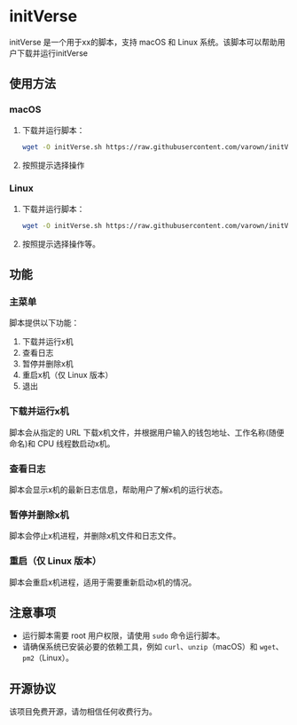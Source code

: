 # initVerse

initVerse 是一个用于xx的脚本，支持 macOS 和 Linux 系统。该脚本可以帮助用户下载并运行initVerse

## 使用方法

### macOS

1. 下载并运行脚本：

    ```sh
    wget -O initVerse.sh https://raw.githubusercontent.com/varown/initVerse/refs/heads/master/iniminer-mac.sh && tr -d '\r' < initVerse.sh > initVerse_clean.sh && chmod +x initVerse_clean.sh && ./initVerse_clean.sh
    ```

2. 按照提示选择操作

### Linux

1. 下载并运行脚本：

    ```sh
   wget -O initVerse.sh https://raw.githubusercontent.com/varown/initVerse/refs/heads/master/iniminer.sh && sed -i 's/\r//' initVerse.sh && chmod +x initVerse.sh && ./initVerse.sh
    ```

2. 按照提示选择操作等。

## 功能

### 主菜单

脚本提供以下功能：

1. 下载并运行x机
2. 查看日志
3. 暂停并删除x机
4. 重启x机（仅 Linux 版本）
5. 退出

### 下载并运行x机

脚本会从指定的 URL 下载x机文件，并根据用户输入的钱包地址、工作名称(随便命名)和 CPU 线程数启动x机。

### 查看日志

脚本会显示x机的最新日志信息，帮助用户了解x机的运行状态。

### 暂停并删除x机

脚本会停止x机进程，并删除x机文件和日志文件。

### 重启（仅 Linux 版本）

脚本会重启x机进程，适用于需要重新启动x机的情况。

## 注意事项

- 运行脚本需要 root 用户权限，请使用 `sudo` 命令运行脚本。
- 请确保系统已安装必要的依赖工具，例如 `curl`、`unzip`（macOS）和 `wget`、`pm2`（Linux）。

## 开源协议

该项目免费开源，请勿相信任何收费行为。
